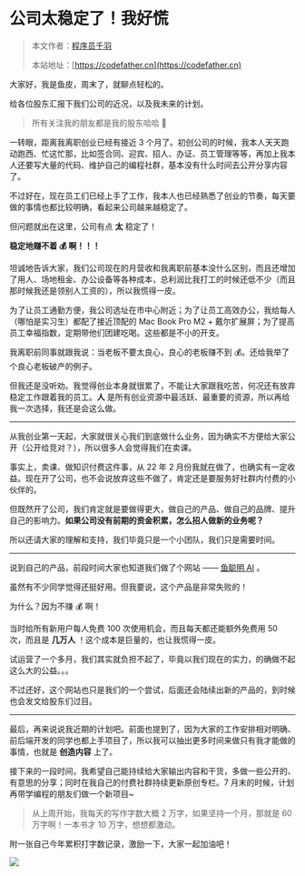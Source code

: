 # 公司太稳定了！我好慌

> 本文作者：[程序员千羽](https://yuyuanweb.feishu.cn/wiki/Abldw5WkjidySxkKxU2cQdAtnah)
>
> 本站地址：[https://codefather.cn](https://codefather.cn)

大家好，我是鱼皮，周末了，就聊点轻松的。

给各位股东汇报下我们公司的近况，以及我未来的计划。

> 所有关注我的朋友都是我的股东哈哈 🌹

一转眼，距离我离职创业已经有接近 3 个月了。初创公司的时候，我本人天天跑动跑西、忙这忙那，比如签合同、迎宾、招人、办证、员工管理等等，再加上我本人还要写大量的代码、维护自己的编程社群，基本没有什么时间去公开分享内容了。

不过好在，现在员工们已经上手了工作，我本人也已经熟悉了创业的节奏，每天要做的事情也都比较明确，看起来公司越来越稳定了。

但问题就出在这里，公司有点 **太** 稳定了！

**稳定地赚不着 💰 啊！！！**

坦诚地告诉大家，我们公司现在的月营收和我离职前基本没什么区别，而且还增加了用人、场地租金、办公设备等各种成本，总利润比我打工的时候还低不少（而且那时候我还是领别人工资的），所以我慌得一皮。

为了让员工通勤方便，我公司选址在市中心附近；为了让员工高效办公，我给每人（哪怕是实习生）都配了接近顶配的 Mac Book Pro M2 + 戴尔扩展屏；为了提高员工幸福指数，定期带他们团建吃喝。这些都是不小的开支。

我离职前同事就跟我说：当老板不要太良心，良心的老板赚不到 💰。还给我举了个良心老板破产的例子。

但我还是没听劝。我觉得创业本身就很累了，不能让大家跟我吃苦，何况还有放弃稳定工作跟着我的员工。**人** 是所有创业资源中最活跃、最重要的资源，所以再给我一次选择，我还是会这么做。



------


从我创业第一天起，大家就很关心我们到底做什么业务，因为确实不方便给大家公开（公开给竞对？），所以很多人会觉得我们在卖课。

事实上，卖课、做知识付费这件事，从 22 年 2 月份我就在做了，也确实有一定收益。现在开了公司，也不会说放弃这些不做了，肯定还是要服务好社群内付费的小伙伴的。

但既然开了公司，我们肯定就是要做得更大，做自己的产品、做自己的品牌、提升自己的影响力。**如果公司没有前期的资金积累，怎么招人做新的业务呢？**

所以还请大家的理解和支持，我们毕竟只是一个小团队，我们只是需要时间。



------


说到自己的产品，前段时间大家也知道我们做了个网站 —— [鱼聪明 AI](http://mp.weixin.qq.com/s?__biz=MzI1NDczNTAwMA==&mid=2247543994&idx=1&sn=2d73db59fa67357ae44e8db91aac10bf&chksm=e9c2cb4ddeb5425bea9b6fbe103b63bba381d9c380e2e8f55e6aa120522ee8ace2e8e19a7174&scene=21#wechat_redirect) 。

虽然有不少同学觉得还挺好用。但我要说，这个产品是非常失败的！

为什么？因为不赚 💰 啊！

当时给所有新用户每人免费 100 次使用机会，而且每天都还能额外免费用 50 次，而且是 **几万人** ！这个成本是巨量的，也让我慌得一皮。

试运营了一个多月，我们其实就负担不起了，毕竟以我们现在的实力，的确做不起这么大的公益。。。

不过还好，这个网站也只是我们的一个尝试，后面还会陆续出新的产品的，到时候也会发文给股东们过目。



------



最后，再来说说我近期的计划吧。前面也提到了，因为大家的工作安排相对明确、前后端开发的同学也都上手项目了，所以我可以抽出更多时间来做只有我才能做的事情，也就是 **创造内容** 上了。

接下来的一段时间，我希望自己能持续给大家输出内容和干货，多做一些公开的、有意思的分享；同时在我自己的付费社群持续更新原创专栏。7 月末的时候，计划再带学编程的朋友们做一个新项目~

> 从上周开始，我每天的写作字数大概 2 万字，如果坚持一个月，那就是 60 万字啊！一本书才 10 万字，想想都激动。

附一张自己今年累积打字数记录，激励一下，大家一起加油吧！

![](https://pic.yupi.icu/5563/202311041305134.png)